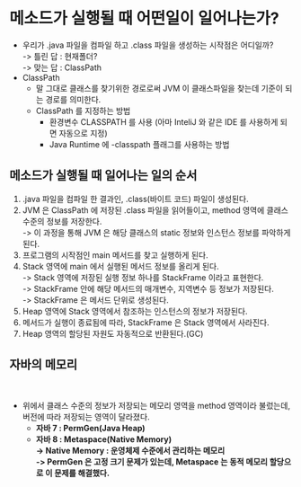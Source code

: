 # 메소드가 실행될 때 어떤일이 일어나는가?

* 우리가 .java 파일을 컴파일 하고 .class 파일을 생성하는 시작점은 어디일까?\
  \-> 틀린 답 : 현재폴더?\
  \-> 맞는 답 : ClassPath
* ClassPath&#x20;
  * 말 그대로 클래스를 찾기위한 경로로써 JVM 이 클래스파일을 찾는데 기준이 되는 경로를 의미한다.&#x20;
  * ClassPath 를 지정하는 방법
    * 환경변수 CLASSPATH 를 사용 (아마 InteliJ 와 같은 IDE 를 사용하게 되면 자동으로 지정)
    * Java Runtime 에 -classpath 플래그를 사용하는 방법&#x20;

## 메소드가 실행될 때 일어나는 일의 순서

1. .java 파일을 컴파일 한 결과인, .class(바이트 코드) 파일이 생성된다.&#x20;
2. JVM 은 ClassPath 에 저장된 .class 파일을 읽어들이고, method 영역에 클래스 수준의 정보를 저장한다.\
   \-> 이 과정을 통해 JVM 은 해당 클래스의 static 정보와 인스턴스 정보를 파악하게 된다.&#x20;
3. 프로그램의 시작점인 main 메서드를 찾고 실행하게 된다.&#x20;
4. Stack 영역에 main 에서 실행된 메서드 정보를 올리게 된다. \
   \-> Stack 영역에 저장된 실행 정보 하나를 StackFrame 이라고 표현한다. \
   \-> StackFrame 안에 해당 메서드의 매개변수, 지역변수 등 정보가 저장된다. \
   \-> StackFrame 은 메서드 단위로 생성된다.&#x20;
5. Heap 영역에 Stack 영역에서 참조하는 인스턴스의 정보가 저장된다.&#x20;
6. 메서드가 실행이 종료됨에 따라, StackFrame 은 Stack 영역에서 사라진다.&#x20;
7. Heap 영역의 할당된 자원도 자동적으로 반환된다.(GC)

## 자바의 메모리

<figure><img src="../../../.gitbook/assets/스크린샷 2023-09-11 19.07.26.png" alt=""><figcaption></figcaption></figure>

* 위에서 클래스 수준의 정보가 저장되는 메모리 영역을 method 영역이라 불렀는데, 버전에 따라 저장되는 영역이 달라졌다.&#x20;
  * **자바 7 : PermGen(Java Heap)**&#x20;
  * **자바 8 : Metaspace(Native Memory)**\
    **-> Native Memory : 운영체제 수준에서 관리하는 메모리**\
    **-> PermGen 은 고정 크기 문제가 있는데, Metaspace 는 동적 메모리 할당으로 이 문제를 해결했다.**

